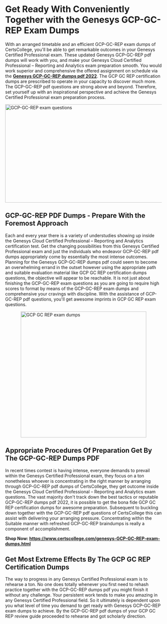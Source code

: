 <h1><strong>Get Ready With Conveniently Together with the Genesys GCP-GC-REP Exam Dumps&nbsp;</strong></h1>
<p><span style="font-weight: 400;">With an arranged timetable and an efficient  GCP-GC-REP exam dumps of CertsCollege, you'll be able to get remarkable outcomes in your Genesys Certified Professional exam. These updated Genesys GCP-GC-REP pdf dumps will work with you, and make your Genesys Cloud Certified Professional – Reporting and Analytics exam preparation smooth. You would work superior and comprehensive the offered assignment on schedule via the <strong><a href="https://www.certscollege.com/genesys-GCP-GC-REP-exam-dumps.html">Genesys GCP-GC-REP dumps pdf 2022</a></strong>. The GCP GC REP certification dumps are prescribed to operate in your capacity to discover much more. The  GCP-GC-REP pdf questions are strong above and beyond. Therefore, set yourself up with an inspirational perspective and achieve the Genesys Certified Professional exam preparation process.&nbsp;</span></p>
<p><span style="font-weight: 400;"><img style="display: block; margin-left: auto; margin-right: auto;" src="https://i.ibb.co/CPDK3ps/Yellow-and-Blue-Initiative-Blog-Banner.png" alt="GCP-GC-REP exam questions" width="559" height="315" /></span></p>
<h2><strong>GCP-GC-REP PDF Dumps - Prepare With the Foremost Approach</strong></h2>
<p><span style="font-weight: 400;">Each and every year there is a variety of understudies showing up inside the Genesys Cloud Certified Professional – Reporting and Analytics certification test. Get the changing possibilities from this Genesys Certified Professional exam and just the individuals who endeavor GCP-GC-REP pdf dumps appropriately come by essentially the most intense outcomes. Planning for the Genesys GCP-GC-REP dumps pdf could seem to become an overwhelming errand in the outset however using the appropriate path and suitable evaluation material like GCP GC REP certification dumps questions, the objective will appear to be reachable. It is not just about finishing the GCP-GC-REP exam questions as you are going to require high scores to format by means of the GCP-GC-REP exam dumps and comprehensive your cravings with discipline. With the assistance of GCP-GC-REP pdf questions, you'll get awesome imprints in GCP GC REP exam questions.</span></p>
<p><span style="font-weight: 400;"><a href="https://tinyurl.com/tk2vcen8"><img style="display: block; margin-left: auto; margin-right: auto;" src="https://i.ibb.co/9tMrhdY/Teacher-Appreciation-Invitation.png" alt="GCP GC REP exam dumps " width="404" height="404" /></a></span></p>
<h2><strong>Appropriate Procedures Of Preparation Get By The GCP-GC-REP Dumps PDF</strong></h2>
<p><span style="font-weight: 400;">In recent times contest is having intense, everyone demands to prevail within the Genesys Certified Professional exam, they focus on a ton nonetheless whoever is concentrating in the right manner by arranging through GCP-GC-REP pdf dumps of CertsCollege, they get outcome inside the Genesys Cloud Certified Professional – Reporting and Analytics exam questions. The vast majority don't track down the best tactics or reputable GCP-GC-REP dumps pdf 2022, it is possible to get the bona fide GCP GC REP certification dumps for awesome preparation. Subsequent to buckling down together with the  GCP-GC-REP pdf questions of CertsCollege this can assist with delivering your arranging pressure. Concentrating within the Suitable manner with refreshed GCP-GC-REP braindumps is really a component of accomplishment.</span></p>
<p><span style="font-weight: 400;"><strong>Shop Now: <a href="https://www.certscollege.com/genesys-GCP-GC-REP-exam-dumps.html">https://www.certscollege.com/genesys-GCP-GC-REP-exam-dumps.html</a></strong></span></p>
<h2><strong>Get Most Extreme Effects By The GCP GC REP Certification Dumps</strong></h2>
<p><span style="font-weight: 400;">The way to progress in any Genesys Certified Professional exam is to rehearse a ton. No one does totally whenever you first need to rehash practice together with the GCP-GC-REP dumps pdf you might finish it without any challenge. Your persistent work tends to make you amazing in any Genesys Certified Professional field. So it ultimately is dependent upon you what level of time you demand to get ready with Genesys GCP-GC-REP exam dumps to achieve. By the GCP-GC-REP pdf dumps of your GCP GC REP review guide proceeded to rehearse and got scholarly direction.</span></p>
